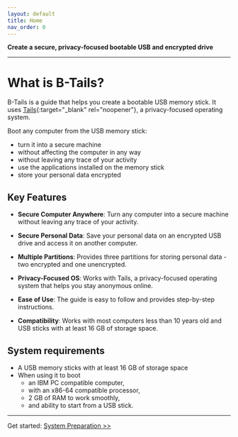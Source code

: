 ```yaml
---
layout: default
title: Home
nav_order: 0
---
```


**Create a secure, privacy-focused bootable USB and encrypted drive**

---

# What is B-Tails?

B-Tails is a guide that helps you create a bootable USB memory stick. It uses [Tails](https://tails.boum.org){:target="_blank" rel="noopener"}, a privacy-focused operating system.

Boot any computer from the USB memory stick: 
  * turn it into a secure machine
  * without affecting the computer in any way 
  * without leaving any trace of your activity 
  * use the applications installed on the memory stick
  * store your personal data encrypted


## Key Features

* **Secure Computer Anywhere**: Turn any computer into a secure machine without leaving any trace of your activity.

* **Secure Personal Data**: Save your personal data on an encrypted USB drive and access it on another computer.

* **Multiple Partitions**: Provides three partitions for storing personal data - two encrypted and one unencrypted.

* **Privacy-Focused OS**: Works with Tails, a privacy-focused operating system that helps you stay anonymous online.

* **Ease of Use**: The guide is easy to follow and provides step-by-step instructions.

* **Compatibility**: Works with most computers less than 10 years old and USB sticks with at least 16 GB of storage space.


## System requirements

* A USB memory sticks with at least 16 GB of storage space
* When using it to boot
  * an IBM PC compatible computer, 
  * with an x86-64 compatible processor,
  * 2 GB of RAM to work smoothly,
  * and ability to start from a USB stick. 


---
Get started: [System Preparation >>](guide/prep.html) 
